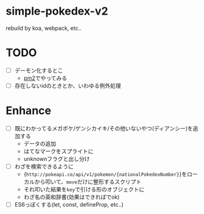 simple-pokedex-v2
=================

rebuild by koa, webpack, etc..


# TODO
- [ ] デーモン化するとこ
  - [pm2](https://github.com/Unitech/pm2)でやってみる
- [ ] 存在しないidのときとか、いわゆる例外処理

# Enhance
- [ ] 既にわかってるメガポケ/ゲンシカイキ/その他いないやつ(ディアンシー)を追加する
  - データの追加
  - はてなマークをスプライトに
  - unknownフラグと出し分け
- [ ] わざを検索できるように
  - {``http://pokeapi.co/api/v1/pokemon/{nationalPokedexNumber}``}をローカルから叩いて、``move``だけに整形するスクリプト
  - それ叩いた結果を``key``で引ける形のオブジェクトに
  - わざ名の英和辞書(効果はできればでok)
- [ ] ES6っぽくする(let, const, defineProp, etc..)
